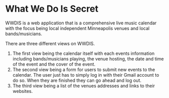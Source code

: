 # What We Do Is Secret

WWDIS is a web application that is a comprehensive live music calendar with the focus being local independent Minneapolis venues and local bands/musicians.

There are three different views on WWDIS.

1. The first view being the calendar itself with each events information including bands/musicians playing, the venue hosting, the date and time of the event and the cover of the event.
2. The second view being a form for users to submit new events to the calendar. The user just has to simply log in with their Gmail account to do so. When they are finished they can go ahead and log out.
3. The third view being a list of the venues addresses and links to their websites.
